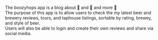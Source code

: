 The boozyhops app is a blog about :beer: and :beer: and more :beer:</br>
The purpose of this app is to allow users to check the my latest beer and brewery reviews, tours, and taphouse listings, sortable by rating, brewey, and style of beer.</br>
Users will also be able to login and create their own reviews and share via social media.
